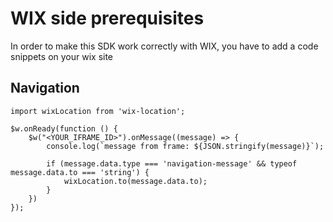 # WIX side prerequisites

In order to make this SDK work correctly with WIX, you have to add a code
snippets on your wix site

## Navigation

```
import wixLocation from 'wix-location';

$w.onReady(function () {
	$w("<YOUR_IFRAME_ID>").onMessage((message) => {
		console.log(`message from frame: ${JSON.stringify(message)}`);

		if (message.data.type === 'navigation-message' && typeof message.data.to === 'string') {
			wixLocation.to(message.data.to);
		}
	})	
});
```